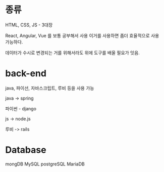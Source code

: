 # 종류
HTML, CSS, JS - 3대장

React, Angular, Vue 를 보통 공부해서 사용
이거를 사용하면 좀더 효율적으로 사용 가능하다.

데이터가 수시로 변경되는 거를 위해서라도 위에 도구를 배울 필요가 잇음.

# back-end
java, 파이선, 자바스크립트, 루비 등을 사용 가능

java -> spring

파이썬 - django

js -> node.js

루비 -> rails

# Database
mongDB
MySQL
postgreSQL
MariaDB

